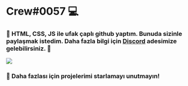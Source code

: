 # Crew#0057 💻
### 🤔 HTML, CSS, JS ile ufak çaplı github yaptım. Bunuda sizinle paylaşmak istedim. Daha fazla bilgi için [Discord](https://discord.gg/hu6XpsVxnP) adesimize gelebilirsiniz. 🖤

<img src="https://cdn.discordapp.com/attachments/1039241382252003349/1057821015050309683/image.png" margin="300px" padding="500px">

### 🙏 Daha fazlası için projelerimi starlamayı unutmayın!